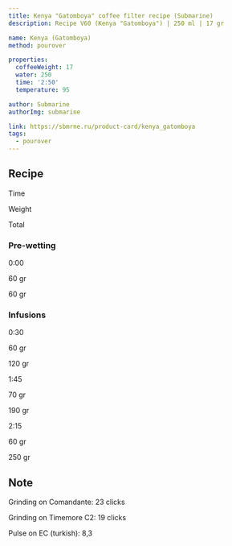 ```yaml
---
title: Kenya "Gatomboya" coffee filter recipe (Submarine)
description: Recipe V60 (Kenya "Gatomboya") | 250 ml | 17 gr

name: Kenya (Gatomboya)
method: pourover

properties:
  coffeeWeight: 17
  water: 250
  time: '2:50'
  temperature: 95

author: Submarine
authorImg: submarine

link: https://sbmrne.ru/product-card/kenya_gatomboya
tags:
  - pourover
---
```


## Recipe


<div class="time-line">

Time

Weight

Total

</div>

### Pre-wetting

<div class="time-line">

0:00

60 gr

60 gr

</div>


### Infusions

<div class="time-line">

0:30

60 gr

120 gr

</div>

<div class="time-line">

1:45

70 gr

190 gr

</div>

<div class="time-line">

2:15

60 gr

250 gr

</div>


<div class="info-warm">

## Note

Grinding on Comandante: 23 clicks

Grinding on Timemore C2: 19 clicks

Pulse on EC (turkish): 8,3
</div>


